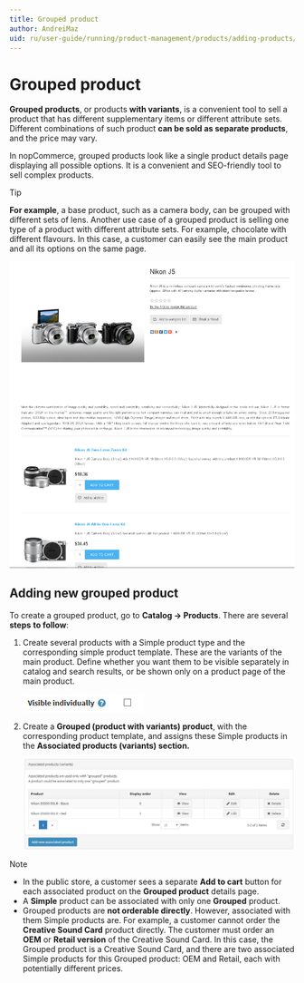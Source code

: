```yaml
---
title: Grouped product
author: AndreiMaz
uid: ru/user-guide/running/product-management/products/adding-products/grouped-products
---
```

# Grouped product

**Grouped products**, or products **with variants**, is a convenient tool to sell a product that has different supplementary items or different attribute sets. Different combinations of such product **can be sold as separate products**, and the price may vary.

In nopCommerce, grouped products look like a single product details page displaying all possible options. It is a convenient and SEO-friendly tool to sell complex products.

>[!TIP]
>**For example**, a base product, such as a camera body, can be grouped with different sets of lens. Another use case of a grouped product is selling one type of a product with different attribute sets. For example, chocolate with different flavours. In this case, a customer can easily see the main product and all its options on the same page.

![grouped](_static/grouped-products/grouped.png)

## Adding new grouped product

To create a grouped product, go to **Catalog → Products**. There are several **steps** **to follow**:

1. Create several products with a Simple product type and the corresponding simple product template. These are the variants of the main product. Define whether you want them to be visible separately in catalog and search results, or be shown only on a product page of the main product.

    ![visible](_static/grouped-products/vvv.png)
1. Create a **Grouped (product with variants) product**, with the corresponding product template, and assigns these Simple products in the **Associated products (variants) section.**

    ![variants](_static/grouped-products/variants.png)

>[!NOTE]
>
> - In the public store, a customer sees a separate **Add to cart** button for each associated product on the **Grouped product** details page.
> - A **Simple** product can be associated with only one **Grouped** product.
> - Grouped products are **not orderable directly**. However, associated with them Simple products are. For example, a customer cannot order the **Creative Sound Card** product directly. The customer must order an **OEM** or **Retail version** of the Creative Sound Card. In this case, the Grouped product is a Creative Sound Card, and there are two associated Simple products for this Grouped product: OEM and Retail, each with potentially different prices.
